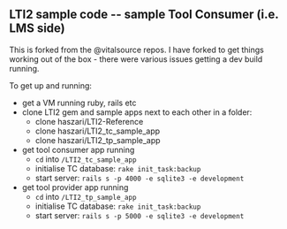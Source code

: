 ## LTI2 sample code -- sample Tool Consumer (i.e. LMS side)

This is forked from the @vitalsource repos. I have forked to get things working out of the box - there were various issues getting a dev build running.

To get up and running:
- get a VM running ruby, rails etc 
- clone LTI2 gem and sample apps next to each other in a folder:
  - clone haszari/LTI2-Reference
  - clone haszari/LTI2_tc_sample_app
  - clone haszari/LTI2_tp_sample_app
- get tool consumer app running
  - `cd` into `/LTI2_tc_sample_app` 
  - initialise TC database: `rake init_task:backup`
  - start server: `rails s -p 4000 -e sqlite3 -e development`
- get tool provider app running
  - `cd` into `/LTI2_tp_sample_app` 
  - initialise TC database: `rake init_task:backup`
  - start server: `rails s -p 5000 -e sqlite3 -e development`
